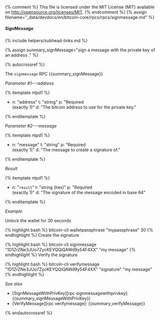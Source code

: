 {% comment %}
This file is licensed under the MIT License (MIT) available on
http://opensource.org/licenses/MIT.
{% endcomment %}
{% assign filename="_data/devdocs/en/bitcoin-core/rpcs/rpcs/signmessage.md" %}

##### SignMessage
{% include helpers/subhead-links.md %}

{% assign summary_signMessage="sign a message with the private key of an address
." %}

{% autocrossref %}

The `signmessage` RPC {{summary_signMessage}}

*Parameter #1---address*

{% itemplate ntpd1 %}
- n: "address"
  t: "string"
  p: "Required<br>(exactly 1)"
  d: "The bitcoin address to use for the private key."

{% enditemplate %}

*Parameter #2---message*

{% itemplate ntpd1 %}
- n: "message"
  t: "string"
  p: "Required<br>(exactly 1)"
  d: "The message to create a signature of."

{% enditemplate %}

*Result*

{% itemplate ntpd1 %}
- n: "`result`"
  t: "string (hex)"
  p: "Required<br>(exactly 1)"
  d: "The signature of the message encoded in base 64"

{% enditemplate %}

*Example*

Unlock the wallet for 30 seconds

{% highlight bash %}
bitcoin-cli walletpassphrase "mypassphrase" 30
{% endhighlight %}
Create the signature

{% highlight bash %}
bitcoin-cli signmessage "1D1ZrZNe3JUo7ZycKEYQQiQAWd9y54F4XX" "my message"
{% endhighlight %}
Verify the signature

{% highlight bash %}
bitcoin-cli verifymessage "1D1ZrZNe3JUo7ZycKEYQQiQAWd9y54F4XX" "signature" "my message"
{% endhighlight %}

*See also*

* [SignMessageWithPrivKey][rpc signmessagewithprivkey]: {{summary_signMessageWithPrivKey}}
* [VerifyMessage][rpc verifymessage]: {{summary_verifyMessage}}

{% endautocrossref %}

